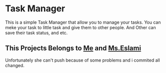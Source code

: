 # Task Manager
This is a simple Task Manager that allow you to manage your tasks. You can meke your task to little task and give them to other people.
And Other can save their task status, and etc.

## This Projects Belongs to [Me](https://github.com/MostafaNasrollahpour) and [Ms.Eslami](https://github.com/Raziyeh2097)
Unfortunately she can't push because of some problems and i commited all changed.

